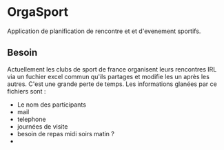 # OrgaSport
Application de planification de rencontre et et d'evenement sportifs.

## Besoin
Actuellement les clubs de sport de france organisent leurs rencontres IRL via un fuchier excel commun qu'ils partages et modifie les un après les autres.
C'est une grande perte de temps.
Les informations glanées par ce fichiers sont :
- Le nom des participants 
- mail
- telephone
- journées de visite
- besoin de repas midi soirs matin ?
- 
